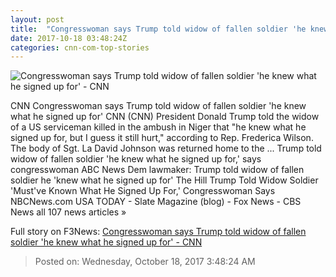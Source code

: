 ```yaml
---
layout: post
title:  "Congresswoman says Trump told widow of fallen soldier 'he knew what he signed up for' - CNN"
date: 2017-10-18 03:48:24Z
categories: cnn-com-top-stories
---
```


![Congresswoman says Trump told widow of fallen soldier 'he knew what he signed up for' - CNN](http://cdn.cnn.com/cnnnext/dam/assets/171017234240-frederica-wilson-super-tease.jpg)

CNN Congresswoman says Trump told widow of fallen soldier 'he knew what he signed up for' CNN (CNN) President Donald Trump told the widow of a US serviceman killed in the ambush in Niger that "he knew what he signed up for, but I guess it still hurt," according to Rep. Frederica Wilson. The body of Sgt. La David Johnson was returned home to the ... Trump told widow of fallen soldier 'he knew what he signed up for,' says congresswoman ABC News Dem lawmaker: Trump told widow of fallen soldier he 'knew what he signed up for' The Hill Trump Told Widow Soldier 'Must've Known What He Signed Up For,' Congresswoman Says NBCNews.com USA TODAY - Slate Magazine (blog) - Fox News - CBS News all 107 news articles »


Full story on F3News: [Congresswoman says Trump told widow of fallen soldier 'he knew what he signed up for' - CNN](http://www.f3nws.com/n/mzDKGE)

> Posted on: Wednesday, October 18, 2017 3:48:24 AM
